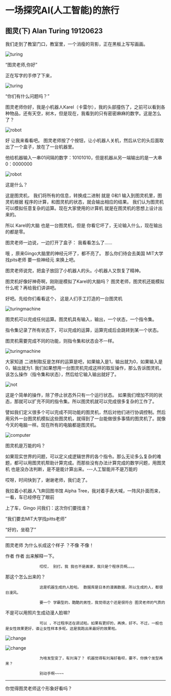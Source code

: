 # 一场探究AI(人工智能)的旅行



## 图灵(下) Alan Turing 19120623

我们走到了教室门口，教室里，一个消瘦的背影，正在黑板上写写画画。


![turing](https://github.com/weslynn/graphic-deep-neural-network/blob/master/pic/famous/1/15.jpg)





“图灵老师,你好”

正在写字的手停了下来， 


![turing](https://github.com/weslynn/graphic-deep-neural-network/blob/master/pic/famous/1/16.jpg)

“你们有什么问题吗？”



图灵老师你好，我是小机器人Karel（卡雷尔），我的头部撞伤了，之前可以看到各种物品，还有天空，树木，但是现在，我看到的只有密密麻麻的数字。这是怎么了？
 

 ![robot](https://github.com/weslynn/graphic-deep-neural-network/blob/master/pic/famous/2/17.jpg)

好 让我来看看吧。 图灵老师按了个按钮，让小机器人关机，然后从它的头后面取出了一个盒子，放在了一台机器里。

他给机器输入一串01间隔的数字：10101010，但是机器从另一端输出的是一大串0：0000000

 ![robot](https://github.com/weslynn/graphic-deep-neural-network/blob/master/pic/famous/2/18.jpg)


这是什么？

这是图灵机， 我们将所有的信息，转换成二进制 就是 0和1 输入到图灵机里，图灵机根据 程序的计算，和图灵机的状态，就会输出相应的结果。 我们认为图灵机可以模拟任意复杂的运算。现在大家使用的计算机 就是在图灵机的思想上设计出来的。 

所以 Karel的大脑 也是一台图灵机，但是 你看它坏了，无论输入什么，现在输出的都是零。

图灵老师一边说，一边打开了盒子： 我看看怎么了……

哦 ，原来Gingo大脑里的神经元坏了，都不亮了。 那么你们待会去美国 MIT大学 找pits老师 要一些神经元 来换上吧。

图灵老师说完，把盒子放回了小机器人的头。小机器人又恢复了精神。

图灵机好像好神奇啊，刚刚是模拟了Karel的大脑吗？ 图灵老师，图灵机还能模拟什么呢？再给我们讲讲吧。

好吧。先给你们看看这个， 这是人们手工打造的一台图灵机 

 ![turingmachine](https://github.com/weslynn/graphic-deep-neural-network/blob/master/pic/famous/2/23.jpg)

图灵机可以完成任何运算。图灵机具有输入，输出，一个状态，一个指令集。

指令集记录了所有状态下，可以完成的运算，运算完成后会跳转到某一个状态。

图灵机需要完成不同的功能，则指令集和状态会不一样。

 ![turingmachine](https://github.com/weslynn/graphic-deep-neural-network/blob/master/pic/famous/2/19.jpg)

大家知道 二进制取反是怎样的运算是吧，如果输入是1，输出就为0，如果输入是0，输出就为1.
我们如果想用一台图灵机完成这样的取反操作，那么告诉图灵机，该怎么操作（指令集和状态），然后给它输入输出就好了。


 ![not](https://github.com/weslynn/graphic-deep-neural-network/blob/master/pic/famous/2/1.gif)

 这是个简单的操作，除了停止状态外只有一个运行状态。 如果我们增加不同的状态，那就可以扩充不同的指令集。所以图灵机就可以完成很多复杂的工作了。 

譬如我们定义很多个可以完成不同功能的图灵机，然后对他们进行协调控制。然后用另外一台图灵机模拟这些图灵机，就得到了一台能做很多事情的图灵机了。就像今天的电脑一样。现在所有的电脑都是图灵机。 

 ![computer](https://github.com/weslynn/graphic-deep-neural-network/blob/master/pic/famous/2/24.jpg)

图灵机是万能的吗？

如果现实世界的问题，可以定义成逻辑世界的各个指令。那么无论多么复杂的难题，都可以用图灵机帮助计算完成。而那些没有办法计算完成的数学问题，用图灵机 也是没办法判断，是不是能计算出来。---人工智能并不是万能的

哎呀，时间快到了，谢谢老师，我们走了。

我拉着小机器人飞奔回图书馆 Alpha Tree，我对着手表大喊，一阵风扑面而来，一看，车已经停在了眼前

上了车，Gingo 问我们：这次你们要找谁？

“我们要去MIT大学找pitts老师”

“好的，坐稳了”




------------------------------------------

图灵老师 为什么长成这个样子 ？不像 不像！

作者 作者 出来解释一下。 

                   哎哎， 别打。我 我也不是画家，我只是个程序员啊。。。。

那这个怎么出来的？

                   这是机器生成的人脸啦。 数据库是日本的漫画数据，所以生成的人，都很日漫风。

                   要一个 学霸型的，酷酷的男性，我觉得这个还是很符合 图灵老师的气质的

不是可以用照片生成动漫人脸嘛?

                   可以 ，不过程序还在调试啦。如果有更好的，再换，好不。不过，一般也是女性效果更好，谁让女性样本多呢。这是我跑出来最好的效果啦。

![change](https://github.com/weslynn/graphic-deep-neural-network/blob/master/pic/famous/1/12.png)

![change](https://github.com/weslynn/graphic-deep-neural-network/blob/master/pic/famous/1/13.png)
                   
                   为啥发型变了，有刘海了？ 机器觉得有刘海好看呗，要不，你换个发型再来？

                   别动手啊~~~~


-----------------------------------------------

你觉得图灵老师这个形象好看吗？
